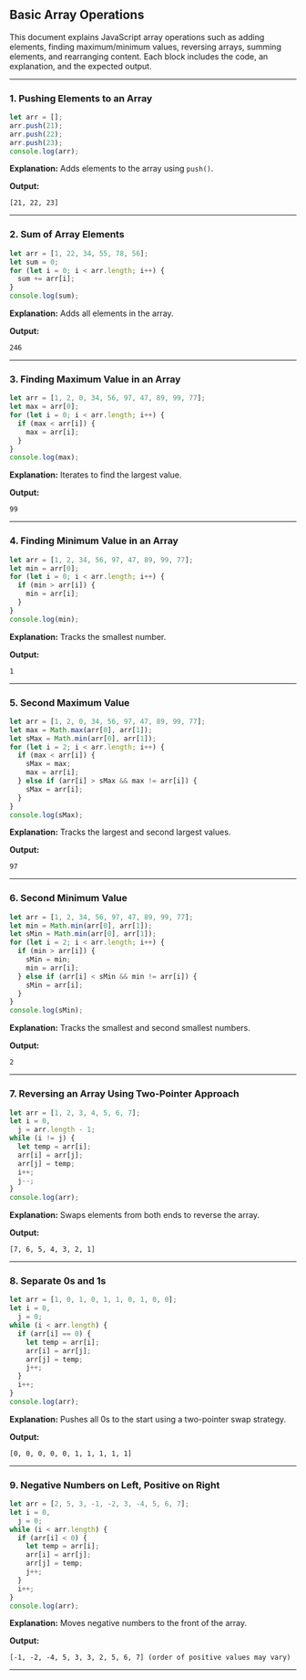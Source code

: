 ## Basic Array Operations

This document explains JavaScript array operations such as adding elements, finding maximum/minimum values, reversing arrays, summing elements, and rearranging content. Each block includes the code, an explanation, and the expected output.

---

### 1. Pushing Elements to an Array

```js
let arr = [];
arr.push(21);
arr.push(22);
arr.push(23);
console.log(arr);
```

**Explanation:** Adds elements to the array using `push()`.

**Output:**

```
[21, 22, 23]
```

---

### 2. Sum of Array Elements

```js
let arr = [1, 22, 34, 55, 78, 56];
let sum = 0;
for (let i = 0; i < arr.length; i++) {
  sum += arr[i];
}
console.log(sum);
```

**Explanation:** Adds all elements in the array.

**Output:**

```
246
```

---

### 3. Finding Maximum Value in an Array

```js
let arr = [1, 2, 0, 34, 56, 97, 47, 89, 99, 77];
let max = arr[0];
for (let i = 0; i < arr.length; i++) {
  if (max < arr[i]) {
    max = arr[i];
  }
}
console.log(max);
```

**Explanation:** Iterates to find the largest value.

**Output:**

```
99
```

---

### 4. Finding Minimum Value in an Array

```js
let arr = [1, 2, 34, 56, 97, 47, 89, 99, 77];
let min = arr[0];
for (let i = 0; i < arr.length; i++) {
  if (min > arr[i]) {
    min = arr[i];
  }
}
console.log(min);
```

**Explanation:** Tracks the smallest number.

**Output:**

```
1
```

---

### 5. Second Maximum Value

```js
let arr = [1, 2, 0, 34, 56, 97, 47, 89, 99, 77];
let max = Math.max(arr[0], arr[1]);
let sMax = Math.min(arr[0], arr[1]);
for (let i = 2; i < arr.length; i++) {
  if (max < arr[i]) {
    sMax = max;
    max = arr[i];
  } else if (arr[i] > sMax && max != arr[i]) {
    sMax = arr[i];
  }
}
console.log(sMax);
```

**Explanation:** Tracks the largest and second largest values.

**Output:**

```
97
```

---

### 6. Second Minimum Value

```js
let arr = [1, 2, 34, 56, 97, 47, 89, 99, 77];
let min = Math.min(arr[0], arr[1]);
let sMin = Math.min(arr[0], arr[1]);
for (let i = 2; i < arr.length; i++) {
  if (min > arr[i]) {
    sMin = min;
    min = arr[i];
  } else if (arr[i] < sMin && min != arr[i]) {
    sMin = arr[i];
  }
}
console.log(sMin);
```

**Explanation:** Tracks the smallest and second smallest numbers.

**Output:**

```
2
```

---

### 7. Reversing an Array Using Two-Pointer Approach

```js
let arr = [1, 2, 3, 4, 5, 6, 7];
let i = 0,
  j = arr.length - 1;
while (i != j) {
  let temp = arr[i];
  arr[i] = arr[j];
  arr[j] = temp;
  i++;
  j--;
}
console.log(arr);
```

**Explanation:** Swaps elements from both ends to reverse the array.

**Output:**

```
[7, 6, 5, 4, 3, 2, 1]
```

---

### 8. Separate 0s and 1s

```js
let arr = [1, 0, 1, 0, 1, 1, 0, 1, 0, 0];
let i = 0,
  j = 0;
while (i < arr.length) {
  if (arr[i] == 0) {
    let temp = arr[i];
    arr[i] = arr[j];
    arr[j] = temp;
    j++;
  }
  i++;
}
console.log(arr);
```

**Explanation:** Pushes all 0s to the start using a two-pointer swap strategy.

**Output:**

```
[0, 0, 0, 0, 0, 1, 1, 1, 1, 1]
```

---

### 9. Negative Numbers on Left, Positive on Right

```js
let arr = [2, 5, 3, -1, -2, 3, -4, 5, 6, 7];
let i = 0,
  j = 0;
while (i < arr.length) {
  if (arr[i] < 0) {
    let temp = arr[i];
    arr[i] = arr[j];
    arr[j] = temp;
    j++;
  }
  i++;
}
console.log(arr);
```

**Explanation:** Moves negative numbers to the front of the array.

**Output:**

```
[-1, -2, -4, 5, 3, 3, 2, 5, 6, 7] (order of positive values may vary)
```

---
